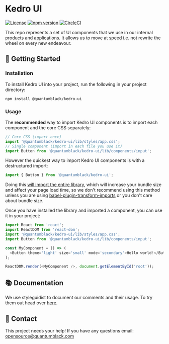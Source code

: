 # Kedro UI

[![License](https://img.shields.io/badge/license-Apache%202.0-blue.svg)](https://opensource.org/licenses/Apache-2.0)
[![npm version](https://badge.fury.io/js/%40quantumblack%2Fkedro-ui.svg)](https://badge.fury.io/js/%40quantumblack%2Fkedro-ui) [![CircleCI](https://circleci.com/gh/quantumblacklabs/kedro-ui.svg?style=svg&circle-token=16d3f559b48b0890a5ee3adbc1d4be0e62f9637d)](https://circleci.com/gh/quantumblacklabs/kedro-ui)

This repo represents a set of UI components that we use in our internal products and applications. It allows us to move at speed i.e. not rewrite the wheel on every new endeavour.

## 👀 Getting Started

### Installation
To install Kedro UI into your project, run the following in your project directory:
```
npm install @quantumblack/kedro-ui
```

### Usage
The **recommended** way to import Kedro UI components is to import each component and the core CSS separately:
```JavaScript
// Core CSS (import once)
import '@quantumblack/kedro-ui/lib/styles/app.css';
// Single component (import in each file you use it)
import Button from '@quantumblack/kedro-ui/lib/components/input';
```
However the quickest way to import Kedro UI components is with a destructured import:
```JavaScript
import { Button } from '@quantumblack/kedro-ui';
```
Doing this [will import the entire library](https://www.blazemeter.com/blog/the-correct-way-to-import-lodash-libraries-a-benchmark), which will increase your bundle size and affect your page load time, so we don't recommend using this method unless you are using [babel-plugin-transform-imports](https://www.npmjs.com/package/babel-plugin-transform-imports) or you don't care about bundle size.

Once you have installed the library and imported a component, you can use it in your project:
```JavaScript
import React from 'react';
import ReactDOM from 'react-dom';
import '@quantumblack/kedro-ui/lib/styles/app.css';
import Button from '@quantumblack/kedro-ui/lib/components/input';

const MyComponent = () => (
  <Button theme='light' size='small' mode='secondary'>Hello world!</Button>
);

ReactDOM.render(<MyComponent />, document.getElementById('root'));
```

## 📚 Documentation

We use styleguidist to document our comments and their usage. To try them out head over [here](http://kedro-ui.quantumblack.com).

## 👋 Contact

This project needs your help! If you have any questions email: opensource@quantumblack.com

